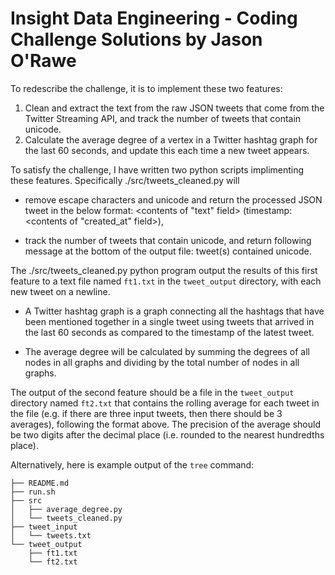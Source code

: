 Insight Data Engineering - Coding Challenge Solutions by Jason O'Rawe
===========================================================

To redescribe the challenge, it is to implement these two features:

1. Clean and extract the text from the raw JSON tweets that come from the Twitter Streaming API, and track the number of tweets that contain unicode.
2. Calculate the average degree of a vertex in a Twitter hashtag graph for the last 60 seconds, and update this each time a new tweet appears.

To satisfy the challenge, I have written two python scripts implimenting these features.  Specifically ./src/tweets_cleaned.py will

- remove escape characters and unicode and return the processed JSON tweet in the below format:
<contents of "text" field> (timestamp: <contents of "created_at" field>),

- track the number of tweets that contain unicode, and return following message at the bottom of the output file:
<number of tweets that had unicode> tweet(s) contained unicode.

The ./src/tweets_cleaned.py python program output the results of this first feature to a text file named `ft1.txt` in the `tweet_output` directory, with each new tweet on a newline.

- A Twitter hashtag graph is a graph connecting all the hashtags that have been mentioned together in a single tweet using tweets that arrived in the last 60 seconds as compared to the timestamp of the latest tweet. 

- The average degree will be calculated by summing the degrees of all nodes in all graphs and dividing by the total number of nodes in all graphs.


The output of the second feature should be a file in the `tweet_output` directory named `ft2.txt` that contains the rolling average for each tweet in the file (e.g. if there are three input tweets, then there should be 3 averages), following the format above.  The precision of the average should be two digits after the decimal place (i.e. rounded to the nearest hundredths place).


Alternatively, here is example output of the `tree` command:

	├── README.md  
	├── run.sh  
	├── src  
	│   ├── average_degree.py  
	│   └── tweets_cleaned.py  
	├── tweet_input  
	│   └── tweets.txt  
	└── tweet_output  
	    ├── ft1.txt  
	    └── ft2.txt  

